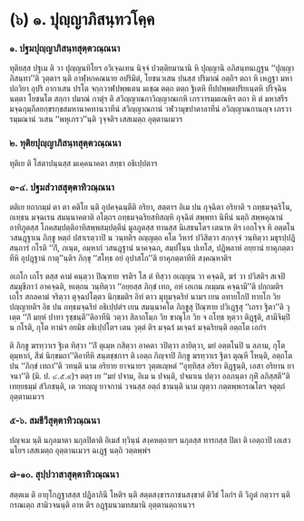 <h1>(๖) ๑. ปุญฺญาภิสนฺทวโคฺค</h1>
<h3>๑. ปฐมปุญฺญาภิสนฺทสุตฺตวณฺณนา</h3>
<p> ทุติยสฺส   ปฐเม ติ วา ปุญฺญนทิโยฯ อวิเจฺฉเทน นิจฺจํ ปวตฺติยมานานิ หิ ปุญฺญานิ อภิสนฺทนเฎฺฐน ‘‘ปุญฺญาภิสนฺทา’’ติ วุตฺตาฯ นฺติ อาฬฺหกคณนาย อปริมิตํ, โยชนวเสน ปนสฺส ปริมาณํ อตฺถิฯ ตถา หิ เหฎฺฐา มหาปถวิยา อุปริ อากาเสน ปรโต จกฺกวาฬปพฺพเตน มเชฺฌ ตตฺถ ตตฺถ ฐิเตหิ ทีปปพฺพตปริยเนฺตหิ ปริจฺฉินฺนตฺตา โยชนโต สกฺกา ปมาณํ กาตุํฯ ติ สวิญฺญาณกาวิญฺญาณเกหิ เภรวารมฺมเณหิฯ ตถา หิ ตํ มหาสรีรมจฺฉกุมฺภีลยกฺขรกฺขสมหานาคทานวาทีนํ สวิญฺญาณกานํ วฬวามุขปาตาลาทีนํ อวิญฺญาณกานญฺจ เภรวารมฺมณานํ วเสน ‘‘พหุเภรว’’นฺติ วุจฺจติฯ เสสเมตฺถ อุตฺตานเมวฯ</p>

</p>


<h3>๒. ทุติยปุญฺญาภิสนฺทสุตฺตวณฺณนา</h3>
<p> ทุติเย ติ โสตาปนฺนสฺส มเคฺคนาคตา สทฺธา อธิเปฺปตาฯ</p>

</p>


<h3>๓-๔. ปฐมสํวาสสุตฺตาทิวณฺณนา</h3>
<p> ตติเย ยถากมฺมํ ตา ตา คติโย นฺติ อุปคจฺฉนฺตีติ อริยา, สตฺตาฯ อิเม ปน กุจฺฉิตา อริยาติ ฯ ถทฺธมจฺฉริโน, ถเทฺธน มจฺฉเรน สมนฺนาคตาติ อโตฺถฯ ถทฺธมจฺฉริยสทิสญฺหิ  กุจฺฉิตํ  สพฺพทา นิหีนํ นตฺถิ สพฺพคุณานํ อาทิภูตสฺส โภคสมฺปตฺติอาทิสพฺพสมฺปตฺตีนํ มูลภูตสฺส ทานสฺส นิเสธนโตฯ เตนาห ติฯ เอกโจฺจ หิ อตฺตโน วสนฎฺฐาเน ภิกฺขู หตฺถํ ปสาเรตฺวาปิ น วนฺทติฯ อญฺญตฺถ คโต วิหารํ ปวิสิตฺวา สกฺกจฺจํ วนฺทิตฺวา มธุรปฺปฎิสนฺถารํ กโรติ ‘‘กิํ, ภเนฺต, อมฺหากํ วสนฎฺฐานํ นาคจฺฉถ, สมฺปโนฺน ปเทโส, ปฎิพลาหํ อยฺยานํ ยาคุภตฺตาทีหิ อุปฎฺฐานํ กาตุ’’นฺติฯ ภิกฺขุ ‘‘สโทฺธ อยํ อุปาสโก’’ติ ยาคุภตฺตาทีหิ สงฺคณฺหาติฯ</p>


<p>อเถโก เถโร ตสฺส คามํ คนฺตฺวา ปิณฺฑาย จรติฯ โส ตํ ทิสฺวา อเญฺญน วา คจฺฉติ, ฆรํ วา ปวิสติฯ สเจปิ สมฺมุขีภาวํ อาคจฺฉติ, หเตฺถน วนฺทิตฺวา ‘‘อยฺยสฺส ภิกฺขํ เทถ, อหํ เอเกน กเมฺมน คจฺฉามี’’ติ ปกฺกมติฯ เถโร สกลคามํ จริตฺวา ตุจฺฉปโตฺตว นิกฺขมติฯ อิทํ ตาว มุทุมจฺฉริยํ นามฯ เยน อทายโกปิ ทายโก วิย ปญฺญายติฯ อิธ ปน ถทฺธมจฺฉริยํ อธิเปฺปตํฯ เยน สมนฺนาคโต ภิกฺขูสุ ปิณฺฑาย ปวิเฎฺฐสุ ‘‘เถรา ฐิตา’’ติ วุเตฺต ‘‘กิํ มยฺหํ ปาทา รุชฺชนฺตี’’ติอาทีนิ วตฺวา สิลาถโมฺภ วิย ขาณุโก วิย จ ถโทฺธ หุตฺวา ติฎฺฐติ, สามีจิมฺปิ น กโรติ, กุโต ทานํฯ อยมิธ อธิเปฺปโตฯ เตน วุตฺตํ ติฯ มจฺฉรํ มเจฺฉรํ มจฺฉริยนฺติ อตฺถโต เอกํฯ</p>


<p>ติ ภิกฺขู ฆรทฺวาเร ฐิเต ทิสฺวา ‘‘กิํ ตุเมฺห กสิตฺวา อาคตา วปิตฺวา ลายิตฺวา, มยํ อตฺตโนปิ น ลภาม, กุโต ตุมฺหากํ, สีฆํ นิกฺขมถา’’ติอาทีหิ สนฺตชฺชกาฯ ติ เอตฺถ กิญฺจาปิ ภิกฺขู ฆรทฺวาเร ฐิตา ตุณฺหี โหนฺติ, อตฺถโต ปน ‘‘ภิกฺขํ เทถา’’ติ วทนฺติ นาม อริยาย ยาจนายฯ วุตฺตเญฺหตํ ‘‘อุทฺทิสฺส อริยา ติฎฺฐนฺติ, เอสา อริยาน ยาจนา’’ติ (มิ. ป. ๔.๕.๙)ฯ ตตฺร เย ‘‘มยํ ปจาม, อิเม น ปจนฺติ, ปจมาเน ปตฺวา อลภนฺตา กุหิํ ลภิสฺสตี’’ติ เทยฺยธมฺมํ สํวิภชนฺติ, เต วทญฺญู ยาจกานํ วจนสฺส อตฺถํ ชานนฺติ นาม ญตฺวา กตฺตพฺพกรณโตฯ จตุตฺถํ อุตฺตานเมวฯ</p>

</p>


<h3>๕-๖. สมชีวีสุตฺตาทิวณฺณนา</h3>
<p> ปญฺจเม   นฺติ นกุลมาตา นกุลปิตาติ อิเมสํ ทฺวินฺนํ สงฺคหตฺถายฯ นกุลสฺส ทารกสฺส ปิตา ติ เอตฺถาปิ เอเสว นโยฯ เสสเมตฺถ อุตฺตานเมวฯ ฉเฎฺฐ นตฺถิ วตฺตพฺพํฯ</p>

</p>


<h3>๗-๑๐. สุปฺปวาสาสุตฺตาทิวณฺณนา</h3>
<p> สตฺตเม ติ อายุโกฎฺฐาสสฺส ปฎิลาภินี โหติฯ นฺติ สตฺตสงฺขารภาชนสงฺขาตํ ติวิธํ โลกํฯ ติ วิภูตํ กตฺวาฯ นฺติ กรณเตฺถ สามิวจนนฺติ อาห ติฯ อฎฺฐมนวมทสมานิ อุตฺตานตฺถาเนวฯ</p>

</p>

</p>





